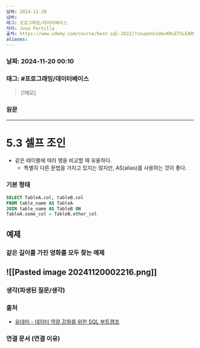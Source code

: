 ```yaml
---
날짜: 2024-11-20
넘버: 
태그: 프로그래밍/데이터베이스
저자: Jose Portilla
출처: https://www.udemy.com/course/best-sql-2022/?couponCode=KRLETSLEARNNOW
aliases:
---
```

### 날짜:  2024-11-20 00:10

### 태그: #프로그래밍/데이터베이스 

>[!메모]
>

### 원문
---
# 5.3 셀프 조인
- 같은 테이블에 여러 행을 비교할 때 유용하다.
	- 특별히 다른 문법을 가지고 있지는 않지만, AS(alias)를 사용하는 것이 좋다.
### 기본 형태
```sql
SELECT TableA.col, tableB.col
FROM table_name AS TableA
JOIN table_name AS TableB ON
TableA.some_col = TableB.other_col
```
## 예제
### 같은 길이를 가진 영화를 모두 찾는 예제
![[Pasted image 20241120002216.png]]
---
### 생각(파생된 질문/생각)

### 출처
- [유데미 - 데이터 역량 강화를 위한 SQL 부트캠프](https://www.udemy.com/course/best-sql-2022)

### 연결 문서 (연결 이유)

